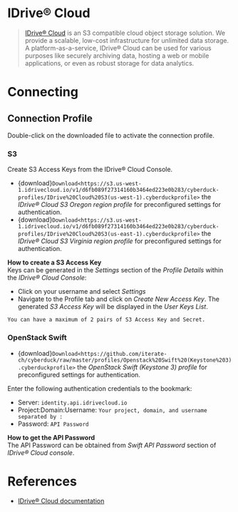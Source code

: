 IDrive® Cloud
===

> [IDrive® Cloud](https://www.idrive.com/cloud/) is an S3 compatible cloud object storage solution. We provide a scalable, low-cost infrastructure for unlimited data storage. A platform-as-a-service, IDrive® Cloud can be used for various purposes like securely archiving data, hosting a web or mobile applications, or even as robust storage for data analytics.

# Connecting

## Connection Profile

Double-click on the downloaded file to activate the connection profile.

### S3

Create S3 Access Keys from the IDrive® Cloud Console.

- {download}`Download<https://s3.us-west-1.idrivecloud.io/v1/d6fb089f27314160b3464ed223e0b283/cyberduck-profiles/IDrive%20Cloud%20S3(us-west-1).cyberduckprofile>` the *IDrive® Cloud S3 Oregon region profile* for preconfigured settings for authentication.
- {download}`Download<https://s3.us-west-1.idrivecloud.io/v1/d6fb089f27314160b3464ed223e0b283/cyberduck-profiles/IDrive%20Cloud%20S3(us-east-1).cyberduckprofile>` the *IDrive® Cloud S3 Virginia region profile* for preconfigured settings for authentication.

**How to create a S3 Access Key**</br>
Keys can be generated in the *Settings* section of the *Profile Details* within the *IDrive® Cloud Console*:

- Click on your username and select *Settings*
- Navigate to the Profile tab and click on *Create New Access Key*. The generated *S3 Access Key* will be displayed in the *User Keys List*.

```{note}
You can have a maximum of 2 pairs of S3 Access Key and Secret.
```

### OpenStack Swift

- {download}`Download<https://github.com/iterate-ch/cyberduck/raw/master/profiles/Openstack%20Swift%20(Keystone%203).cyberduckprofile>` the *OpenStack Swift (Keystone 3) profile* for preconfigured settings for authentication.

Enter the following authentication credentials to the bookmark:

- Server: `identity.api.idrivecloud.io`
- Project:Domain:Username: `Your project, domain, and username separated by :`
- Password: `API Password`

**How to get the API Password**</br>
The API Password can be obtained from *Swift API Password* section of *IDrive® Cloud console*.

# References

- [IDrive® Cloud documentation](https://www.idrive.com/cloud/guides/default)